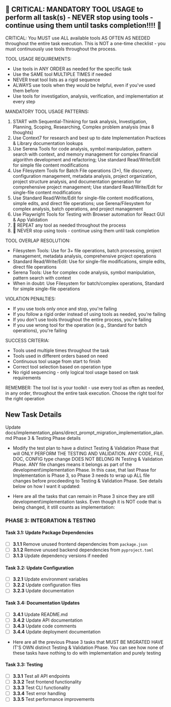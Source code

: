 ## 🔴 CRITICAL: MANDATORY TOOL USAGE to perform all task(s) - NEVER stop using tools - continue using them until tasks completion!!!! 🔴

CRITICAL: You MUST use ALL available tools AS OFTEN AS NEEDED throughout the entire task execution. This is NOT a one-time checklist - you must continuously use tools throughout the process.

TOOL USAGE REQUIREMENTS:

- Use tools in ANY ORDER as needed for the specific task
- Use the SAME tool MULTIPLE TIMES if needed
- NEVER treat tool lists as a rigid sequence
- ALWAYS use tools when they would be helpful, even if you've used them before
- Use tools for investigation, analysis, verification, and implementation at every step

MANDATORY TOOL USAGE PATTERNS:

1. START with Sequential-Thinking for task analysis, Investigation, Planning, Scoping, Researching, Complex problem analysis (max 8 thoughts)
2. Use Context7 for research and best up to date Implementation Practices & Library documentation lookups
3. Use Serena Tools for code analysis, symbol manipulation, pattern search with context, and memory management for complex financial algorithm development and refactoring; Use standard Read/Write/Edit for simple file content modifications
4. Use Filesystem Tools for Batch File operations (3+), file discovery, configuration management, metadata analysis, project organization, project structure analysis, and documentation generation for comprehensive project management; Use standard Read/Write/Edit for single-file content modifications
5. Use Standard Read/Write/Edit for single-file content modifications, simple edits, and direct file operations; use Serena/Filesystem for complex analysis, batch operations, and project management
6. Use Playwright Tools for Testing with Browser automation for React GUI & App Validation
7. 🔴 REPEAT any tool as needed throughout the process
8. 🔴 NEVER stop using tools - continue using them until task completion

TOOL OVERLAP RESOLUTION:

- Filesystem Tools: Use for 3+ file operations, batch processing, project management, metadata analysis, comprehensive project operations
- Standard Read/Write/Edit: Use for single-file modifications, simple edits, direct file operations
- Serena Tools: Use for complex code analysis, symbol manipulation, pattern search with context
- When in doubt: Use Filesystem for batch/complex operations, Standard for simple single-file operations

VIOLATION PENALTIES:

- If you use tools only once and stop, you're failing
- If you follow a rigid order instead of using tools as needed, you're failing
- If you don't use tools throughout the entire process, you're failing
- If you use wrong tool for the operation (e.g., Standard for batch operations), you're failing

SUCCESS CRITERIA:

- Tools used multiple times throughout the task
- Tools used in different orders based on need
- Continuous tool usage from start to finish
- Correct tool selection based on operation type
- No rigid sequencing - only logical tool usage based on task requirements

REMEMBER: The tool list is your toolkit - use every tool as often as needed, in any order, throughout the entire task execution. Choose the right tool for the right operation

###

## New Task Details

Update docs/implementation_plans/direct_prompt_migration_implementation_plan.md Phase 3 & Testing Phase details

- Modify the test plan to have a distinct Testing & Validation Phase that will ONLY PERFORM THE TESTING AND VALIDATION.  ANY CODE, FILE, DOC, CONFIG type change DOES NOT BELONG IN Testing & Validation Phase.  ANY file changes means it belongs as part of the development\implementation Phase. In this case, that last Phase for Implementation is Phase 3, so Phase 3 needs to wrap up ALL file changes before procdeeding to Testing & Validation Phase.  See details below on how I want it updated:

- Here are all the tasks that can remain in Phase 3 since they are still development\implementation tasks.  Even though it is NOT code that is being changed, it still counts as implementation:

### **PHASE 3: INTEGRATION & TESTING**

#### **Task 3.1: Update Package Dependencies**

- [ ] **3.1.1** Remove unused frontend dependencies from `package.json`
- [ ] **3.1.2** Remove unused backend dependencies from `pyproject.toml`
- [ ] **3.1.3** Update dependency versions if needed

#### **Task 3.2: Update Configuration**

- [ ] **3.2.1** Update environment variables
- [ ] **3.2.2** Update configuration files
- [ ] **3.2.3** Update documentation

#### **Task 3.4: Documentation Updates**

- [ ] **3.4.1** Update README.md
- [ ] **3.4.2** Update API documentation
- [ ] **3.4.3** Update code comments
- [ ] **3.4.4** Update deployment documentation

- Here are all the previous Phase 3 tasks that MUST BE MIGRATED HAVE IT'S OWN distinct Testing & Validation Phase. You can see how none of these tasks have nothing to do with implementation and purely testing

#### **Task 3.3: Testing**

- [ ] **3.3.1** Test all API endpoints
- [ ] **3.3.2** Test frontend functionality
- [ ] **3.3.3** Test CLI functionality
- [ ] **3.3.4** Test error handling
- [ ] **3.3.5** Test performance improvements
